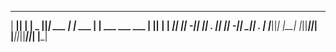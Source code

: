                                                        
 _____  _    _____  _       _         _                
|   __|| |  |  _  ||_| ___ | |_  ___ | | ___  ___  ___ 
|   __|| |  |   __|| ||_ -||  _|| . || || -_||  _|| . |
|_____||_|  |__|   |_||___||_|  |___||_||___||_|  |___|
                                                       
